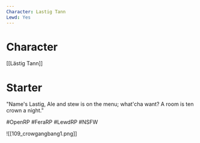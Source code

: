 ```yaml
---
Character: Lastig Tann
Lewd: Yes
---
```

# Character
[[Lästig Tann]]

# Starter
"Name's Lastig, Ale and stew is on the menu; what'cha want? A room is ten crown a night."

#OpenRP #FeraRP #LewdRP #NSFW

![[109_crowgangbang1.png]]